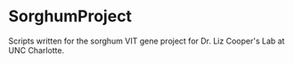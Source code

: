 # SorghumProject
Scripts written for the sorghum VIT gene project for Dr. Liz Cooper's Lab at UNC Charlotte.
